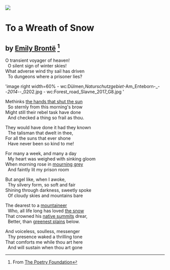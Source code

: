 [![](https://v3.juncture-digital.org/images/wb.svg)](https://v3.juncture-digital.org/wb)

# To a Wreath of Snow
## by [Emily Brontë](Q80137) [^1]
[^1]: From [The Poetry Foundation](https://www.poetryfoundation.org/poems/161908/to-a-wreath-of-snow)

O transient voyager of heaven!<br/>
&nbsp;&nbsp;O silent sign of winter skies!<br/> 
What adverse wind thy sail has driven<br/>
&nbsp;&nbsp;To dungeons where a prisoner lies?

'image right width=60%
    -  wc:Dülmen,_Naturschutzgebiet_-Am_Enteborn-_--_2014_--_0202.jpg
    -  wc:Forest_road_Slavne_2017_G8.jpg '
    
Methinks [the hands that shut the sun](Q8074) <br/>
&nbsp;&nbsp;So sternly from this morning's brow<br/>
Might still their rebel task have done<br/>
&nbsp;&nbsp;And checked a thing so frail as thou.<br/>

They would have done it had they known<br/>
&nbsp;&nbsp;The talisman that dwelt in thee,<br/>
For all the suns that ever shone<br/>
&nbsp;&nbsp;Have never been so kind to me!<br/>

For many a week, and many a day<br/>
&nbsp;&nbsp;My heart was weighed with sinking gloom<br/>
When morning rose in [mourning grey](Q2450206) <br/>
&nbsp;&nbsp;And faintly lit my prison room<br/>

But angel like, when I awoke,<br/>
&nbsp;&nbsp;Thy silvery form, so soft and fair<br/>
Shining through darkness, sweetly spoke<br/>
&nbsp;&nbsp;Of cloudy skies and mountains bare<br/>

<param ve-map 11.18,-27.77 2 basemaps-Esri_WorldPhysical marker right width=70%
    - Q6395256 
    - Q1558 
    - Q513 
    - Q7296> 
    
The dearest to a [mountaineer](flyto=Q513)<br/>
&nbsp;&nbsp;Who, all life long has loved [the snow](flyto=Q6395256)<br/>
That crowned his [native summits](flyto=Q7296) drear,<br/>
&nbsp;&nbsp;⁠Better, than [greenest plains](flyto=Q1558) below.<br/>

And voiceless, soulless, messenger<br/>
&nbsp;&nbsp;Thy presence waked a thrilling tone<br/>
That comforts me while thou art here<br/>
&nbsp;&nbsp;⁠And will sustain when thou art gone

